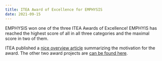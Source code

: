 ```yaml
---
title: ITEA Award of Excellence for EMPHYSIS
date: 2021-09-15
---
```


EMPHYSIS won one of the three ITEA Awards of Excellence! EMPHYIS has reached the highest score of all in all three categories and the maximal score in two of them.

ITEA published a [nice overview article](https://itea4.org/press-release/press-release-emphysis-the-missing-link-between-digital-simulation-and-embedded-software.html) summarizing the motivation for the award. The other two award projects are [can be found here](https://itea4.org/news/congratulations-to-our-2021-itea-award-of-excellence-winners.html).